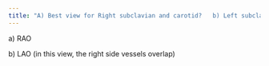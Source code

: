 ```yaml
---
title: "A) Best view for Right subclavian and carotid?   b) Left subclavian?"
---
```

a) RAO

b) LAO (in this view, the right side vessels overlap)

